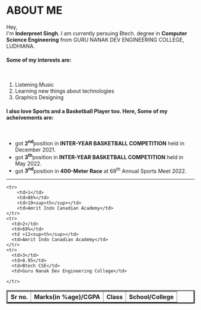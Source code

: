 
<html lang="en">
<head>
  <meta charset="UTF-8">
  <meta http-equiv="X-UA-Compatible" content="IE=edge">
  <meta name="viewport" content="width=device-width, initial-scale=1.0">
<!--   <title>Inderpreet Singh website</title> -->
</head>
<body>
  <b><h1>ABOUT ME</h1></b>
  <p>Hey,<br>I'm <b>Inderpreet Singh</b>. 
    I am currently persuing Btech. degree in 
    <b>Computer Science Engineering</b> 
    from GURU NANAK DEV ENGINEERING COLLEGE, LUDHIANA.
  </p>
  <div>
    <h4>Some of my interests are:</h4><br>
    <ol >
      <li>Listening Music</li>
      <li>Learning new things about technologies</li>
      <li>Graphics Designing </li>
    </ol>
  </div>
  <div>
    <h4>I also love Sports and a Basketball Player too. Here, Some of my acheivements are:</h4><br>
    <ul type='disc' >
      <li>got <b>2<sup>nd</sup></b>position in<b> INTER-YEAR BASKETBALL COMPETITION</b> held in December 2021.</li>
      <li>got <b>3<sup>th</sup></b>position in<b> INTER-YEAR BASKETBALL COMPETITION</b> held in May 2022.</li>
      <li>got <b>3<sup>nd</sup></b>position in<b> 400-Meter Race</b> at 68<sup>th</sup> Annual Sports Meet 2022.</li>
    </ul>
  </div>
  <hr>
  <table border="3">
    <th>Sr no.</th>
    <th>Marks(in %age)/CGPA</th>
    <th>Class</th>
    <th>School/College</th>

    <tr>
        <td>1</td>
        <td>86%</td>
        <td>10<sup>th</sup></td>
        <td>Amrit Indo Canadian Academy</td>
    </tr>
    <tr>
      <td>2</td>
      <td>69%</td>
      <td >12<sup>th</sup></td>
      <td>Amrit Indo Canadian Academy</td>
    </tr>
    <tr>
      <td>3</td>
      <td>8.95</td>
      <td>Btech CSE</td>
      <td>Guru Nanak Dev Engineering College</td>

    </tr>
</table>

</body>
</html>

